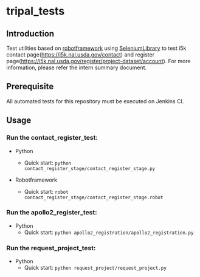 # tripal_tests


## Introduction
Test utilities based on [robotframework](http://robotframework.org/) using [SeleniumLibrary](https://github.com/robotframework/SeleniumLibrary) to test i5k contact page(https://i5k.nal.usda.gov/contact) and register page(https://i5k.nal.usda.gov/register/project-dataset/account). For more information, please refer  the intern summary document.

## Prerequisite
All automated tests for this repository must be executed on Jenkins CI.

## Usage
### Run the contact_register_test: 
* Python 
  * Quick start: `python contact_register_stage/contact_register_stage.py` 

* Robotframework
  * Quick start: `robot contact_register_stage/contact_register_stage.robot`
  
### Run the apollo2_register_test: 
* Python 
  * Quick start: `python apollo2_registration/apollo2_registration.py` 
  
### Run the request_project_test: 
* Python 
  * Quick start: `python request_project/request_project.py` 
